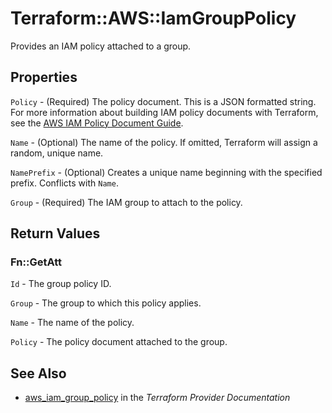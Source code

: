 # Terraform::AWS::IamGroupPolicy

Provides an IAM policy attached to a group.

## Properties

`Policy` - (Required) The policy document. This is a JSON formatted string. For more information about building IAM policy documents with Terraform, see the [AWS IAM Policy Document Guide](/docs/providers/aws/guides/iam-policy-documents.html).

`Name` - (Optional) The name of the policy. If omitted, Terraform will assign a random, unique name.

`NamePrefix` - (Optional) Creates a unique name beginning with the specified prefix. Conflicts with `Name`.

`Group` - (Required) The IAM group to attach to the policy.


## Return Values

### Fn::GetAtt

`Id` - The group policy ID.

`Group` - The group to which this policy applies.

`Name` - The name of the policy.

`Policy` - The policy document attached to the group.

## See Also

* [aws_iam_group_policy](https://www.terraform.io/docs/providers/aws/r/iam_group_policy.html) in the _Terraform Provider Documentation_